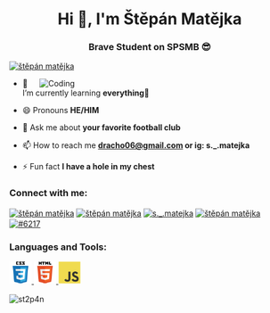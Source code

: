 <h1 align="center">Hi 👋, I'm Štěpán Matějka</h1>
<h3 align="center">Brave Student on SPSMB 😎</h3>


<p align="left"> <a href="https://twitter.com/Drachoduss" target="blank"><img src="https://img.shields.io/twitter/follow/štěpán matějka?logo=twitter&style=for-the-badge" alt="štěpán matějka" /></a> </p>

 <img align="right" alt="Coding" width="450" src="https://i.imgflip.com/5yauub.gif">

- 🌱 I’m currently learning **everything🤣**

- 😄 Pronouns **HE/HIM**

- 💬 Ask me about **your favorite football club**

- 📫 How to reach me **dracho06@gmail.com or ig: s._.matejka**

- ⚡ Fun fact **I have a hole in my chest**

<h3 align="left">Connect with me:</h3>
<p align="left">
<a href="https://twitter.com/štěpán matějka" target="blank"><img align="center" src="https://raw.githubusercontent.com/rahuldkjain/github-profile-readme-generator/master/src/images/icons/Social/twitter.svg" alt="štěpán matějka" height="30" width="40" /></a>
<a href="https://fb.com/štěpán matějka" target="blank"><img align="center" src="https://raw.githubusercontent.com/rahuldkjain/github-profile-readme-generator/master/src/images/icons/Social/facebook.svg" alt="štěpán matějka" height="30" width="40" /></a>
<a href="https://instagram.com/s._.matejka" target="blank"><img align="center" src="https://raw.githubusercontent.com/rahuldkjain/github-profile-readme-generator/master/src/images/icons/Social/instagram.svg" alt="s._.matejka" height="30" width="40" /></a>
<a href="https://www.youtube.com/c/štěpán matějka" target="blank"><img align="center" src="https://raw.githubusercontent.com/rahuldkjain/github-profile-readme-generator/master/src/images/icons/Social/youtube.svg" alt="štěpán matějka" height="30" width="40" /></a>
<a href="https://discord.gg/#6217" target="blank"><img align="center" src="https://raw.githubusercontent.com/rahuldkjain/github-profile-readme-generator/master/src/images/icons/Social/discord.svg" alt="#6217" height="30" width="40" /></a>
</p>

<h3 align="left">Languages and Tools:</h3>
<p align="left"> <a href="https://www.w3schools.com/css/" target="_blank" rel="noreferrer"> <img src="https://raw.githubusercontent.com/devicons/devicon/master/icons/css3/css3-original-wordmark.svg" alt="css3" width="40" height="40"/> </a> <a href="https://www.w3.org/html/" target="_blank" rel="noreferrer"> <img src="https://raw.githubusercontent.com/devicons/devicon/master/icons/html5/html5-original-wordmark.svg" alt="html5" width="40" height="40"/> </a> <a href="https://developer.mozilla.org/en-US/docs/Web/JavaScript" target="_blank" rel="noreferrer"> <img src="https://raw.githubusercontent.com/devicons/devicon/master/icons/javascript/javascript-original.svg" alt="javascript" width="40" height="40"/> </a> </p>

<p><img align="center" src="https://github-readme-streak-stats.herokuapp.com/?user=st2p4n&" alt="st2p4n" /></p>
